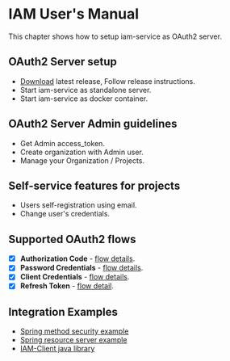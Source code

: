 # IAM User's Manual
This chapter shows how to setup iam-service as OAuth2 server.

## OAuth2 Server setup
* [Download](https://github.com/jveverka/iam-service/releases/) latest release, Follow release instructions. 
* Start iam-service as standalone server.
* Start iam-service as docker container.

## OAuth2 Server Admin guidelines
* Get Admin access_token.
* Create organization with Admin user.
* Manage your Organization / Projects.

## Self-service features for projects
* Users self-registration using email.
* Change user's credentials.

## Supported OAuth2 flows
* [x] __Authorization Code__ - [flow details](oauth2/131_authorization-code-flow.md).
* [x] __Password Credentials__ - [flow details](oauth2/133_password-credentials-flow.md).
* [x] __Client Credentials__ - [flow details](oauth2/134_client-credentials-flow.md).
* [x] __Refresh Token__ - [flow detail](oauth2/15_refresh-token.md).

## Integration Examples
* [Spring method security example](../iam-examples/spring-method-security)
* [Spring resource server example](../iam-examples/spring-resource-server)
* [IAM-Client java library](../iam-common/iam-client)
